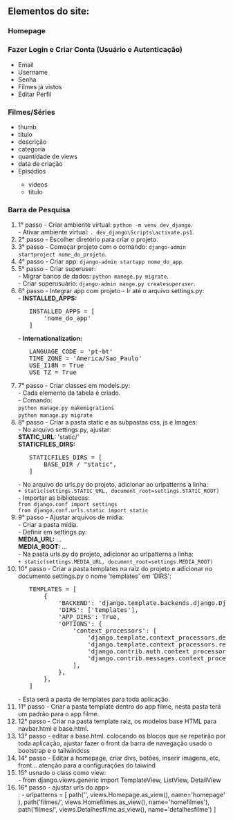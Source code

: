 <h2>Elementos do site:</h2>

<h3>Homepage</h3>

<h3>Fazer Login e Criar Conta (Usuário e Autenticação)</h3>
<ul>
  <li>Email</li>
  <li>Username</li>
  <li>Senha</li>
  <li>Filmes já vistos</li>
  <li>Editar Perfil</li>
</ul>

<h3>Filmes/Séries</h3>
<ul>
  <li>thumb</li>
  <li>titulo</li>
  <li>descrição</li>
  <li>categoria</li>
  <li>quantidade de views</li>
  <li>data de criação</li>
  <li>Episódios</li>
  <ul>
    <li>videos</li>
    <li>titulo</li>
  </ul>
</ul>

<h3>Barra de Pesquisa</h3>

<ol>
   <li>1° passo - Criar ambiente virtual: <code>python -m venv dev_django</code>.<br>
   - Ativar ambiente virtual: <code>. dev_django\Scripts\activate.ps1</code>.</li>
   <li>2° passo - Escolher diretório para criar o projeto.</li>
   <li>3° passo - Começar projeto com o comando: <code>django-admin startproject nome_do_projeto</code>.</li>
   <li>4° passo - Criar app: <code>django-admin startapp nome_do_app</code>.</li>
   <li>5° passo - Criar superuser:<br>
   - Migrar banco de dados: <code>python manege.py migrate</code>.<br>
   - Criar superusuário: <code>django-admin mange.py createsuperuser</code>.</li>
   <li>6° passo - Integrar app com projeto - Ir até o arquivo settings.py:<br>
   - <strong>INSTALLED_APPS:</strong><br>
   <pre>
   INSTALLED_APPS = [
       'nome_do_app'
   ]</pre>
   - <strong>Internationalization:</strong><br>
   <pre>
   LANGUAGE_CODE = 'pt-bt'
   TIME_ZONE = 'America/Sao_Paulo'
   USE_I18N = True
   USE_TZ = True</pre>
   </li>
   <li>7° passo - Criar classes em models.py:<br>
   - Cada elemento da tabela é criado.<br>
   - Comando:<br>
   <code>python manage.py makemigrations</code><br>
   <code>python manage.py migrate</code></li>
   <li>8° passo - Criar a pasta static e as subpastas css, js e Images:<br>
   - No arquivo settings.py, ajustar:<br>
   <strong>STATIC_URL:</strong> 'static/'<br>
   <strong>STATICFILES_DIRS:</strong><br>
   <pre>
   STATICFILES_DIRS = [
       BASE_DIR / "static",
   ]</pre>
   - No arquivo do urls.py do projeto, adicionar ao urlpatterns a linha:<br>
   <code>+ static(settings.STATIC_URL, document_root=settings.STATIC_ROOT)</code><br>
   - Importar as bibliotecas:<br>
   <code>from django.conf import settings</code><br>
   <code>from django.conf.urls.static import static</code></li>
   <li>9° passo - Ajustar arquivos de mídia:<br>
   - Criar a pasta mídia.<br>
   - Definir em settings.py:<br>
   <strong>MEDIA_URL:</strong> ...<br>
   <strong>MEDIA_ROOT:</strong> ...<br>
   - Na pasta urls.py do projeto, adicionar ao urlpatterns a linha:<br>
   <code>+ static(settings.MEDIA_URL, document_root=settings.MEDIA_ROOT)</code></li>
   <li>10° passo - Criar a pasta templates na raiz do projeto e adicionar no documento settings.py o nome 'templates' em 'DIRS':<br>
   <pre>
   TEMPLATES = [
       {
           'BACKEND': 'django.template.backends.django.DjangoTemplates',
           'DIRS': ['templates'],
           'APP_DIRS': True,
           'OPTIONS': {
               'context_processors': [
                   'django.template.context_processors.debug',
                   'django.template.context_processors.request',
                   'django.contrib.auth.context_processors.auth',
                   'django.contrib.messages.context_processors.messages',
               ],
           },
       },
   ]</pre>
   - Esta será a pasta de templates para toda aplicação.</li>
   <li>11° passo - Criar a pasta template dentro do app filme, nesta pasta terá um padrão para o app filme.</li>
   <li>12° passo - Criar na pasta template raiz, os modelos base HTML para navbar.html e base.html.</li>
   <li>13° passo - editar a base.html. colocando os blocos que se repetirão por toda aplicação, ajustar fazer o front da barra de navegação usado o bootstrap e o tailwindcss</li>
   <li>14° passo - Editar a homepage, criar divs, botões, inserir imagens, etc, front... atenção para a configurações do taiwind</li>
   <li>15° usnado o class como view: </li>
     - from django.views.generic import TemplateView, ListView, DetailView
    <li>16° passo - ajustar urls do app></li>:
    - urlpatterns = [
        path('', views.Homepage.as_view(), name='homepage' ),
        path('filmes/', views.Homefilmes.as_view(), name='homefilmes'),
        path('filmes/<int:pk>', views.Detalhesfilme.as_view(), name='detalhesfilme')
        ]
</ol>
